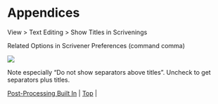 # Appendices #

View > Text Editing > Show Titles in Scrivenings

Related Options in Scrivener Preferences (command comma)

![][ScreenShot2018-06-17at6.06.28AM]

Note especially “Do not show separators above titles”. Uncheck to get separators plus titles. 


[Post-Processing Built In](19.html) | [Top](index.html) | 




[ScreenShot2018-06-17at5.43.41AM]: ScreenShot2018-06-17at5.43.41AM.png

[ScreenShot2018-06-15at3.48.45AM]: ScreenShot2018-06-15at3.48.45AM.png

[ScreenShot2018-06-15at3.56.55AM]: ScreenShot2018-06-15at3.56.55AM.png

[ScreenShot2018-06-15at3.59.33AM]: ScreenShot2018-06-15at3.59.33AM.png

[ScreenShot2018-06-15at4.15.13AM]: ScreenShot2018-06-15at4.15.13AM.png

[ScreenShot2018-06-15at4.31.51AM]: ScreenShot2018-06-15at4.31.51AM.png

[ScreenShot2018-06-15at4.33.00AM]: ScreenShot2018-06-15at4.33.00AM.png

[ScreenShot2018-06-15at4.34.19AM]: ScreenShot2018-06-15at4.34.19AM.png

[ScreenShot2018-06-15at4.35.50AM]: ScreenShot2018-06-15at4.35.50AM.png

[ScreenShot2018-06-15at4.53.51AM]: ScreenShot2018-06-15at4.53.51AM.png

[ScreenShot2018-06-15at4.55.43AM]: ScreenShot2018-06-15at4.55.43AM.png

[ScreenShot2018-06-15at5.07.22AM]: ScreenShot2018-06-15at5.07.22AM.png

[ScreenShot2018-06-15at5.12.50AM]: ScreenShot2018-06-15at5.12.50AM.png

[ScreenShot2018-06-15at5.14.54AM]: ScreenShot2018-06-15at5.14.54AM.png

[ScreenShot2018-06-15at9.24.21AM]: ScreenShot2018-06-15at9.24.21AM.png

[ScreenShot2018-06-15at9.59.53AM]: ScreenShot2018-06-15at9.59.53AM.png

[ScreenShot2018-06-16at7.47.10AM]: ScreenShot2018-06-16at7.47.10AM.png

[ScreenShot2018-06-17at6.41.19AM]: ScreenShot2018-06-17at6.41.19AM.png

[ScreenShot2018-06-17at7.05.30AM]: ScreenShot2018-06-17at7.05.30AM.png

[ScreenShot2018-06-17at8.13.28PM]: ScreenShot2018-06-17at8.13.28PM.png

[ScreenShot2018-06-18at9.45.26AM]: ScreenShot2018-06-18at9.45.26AM.png

[ScreenShot2018-06-19at8.03.28PM]: ScreenShot2018-06-19at8.03.28PM.png

[ScreenShot2018-06-17at6.06.28AM]: ScreenShot2018-06-17at6.06.28AM.png

